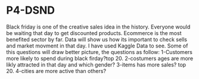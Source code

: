 # P4-DSND
Black friday is one of the creative sales idea in the history. Everyone would be waiting that day to get discounted products. Ecommerce is the most benefited sector by far. Data will show us how its important to check sells and market movment in that day. I have used Kaggle Data to see.  Some of this questions will draw better picture, the questions as follow: 
1-Customers more likely to spend during black firday?top 20. 
2-costumers ages are more likly attracted in that day and which gender? 
3-items has more sales? top 20.
4-cities are more active than others? 
